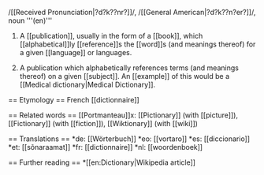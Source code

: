/[[Received Pronunciation|?d?k??nr?]]/, /[[General American|?d?k??n?er?]]/, noun '''(en)'''

1. A [[publication]], usually in the form of a [[book]], which [[alphabetical]]ly [[reference]]s the [[word]]s (and meanings thereof) for a given [[language]] or languages.

2. A publication which alphabetically references terms (and meanings thereof) on a given [[subject]]. An [[example]] of this would be a [[Medical dictionary|Medical Dictionary]].

== Etymology ==
French [[dictionnaire]]

== Related words ==
[[Portmanteau]]x: [[Pictionary]] (with [[picture]]), [[Fictionary]] (with [[fiction]]), [[Wiktionary]] (with [[wiki]])

== Translations ==
*de: [[Wörterbuch]]
*eo: [[vortaro]]
*es: [[diccionario]]
*et: [[sõnaraamat]]
*fr: [[dictionnaire]]
*nl: [[woordenboek]]

== Further reading ==
*[[en:Dictionary|Wikipedia article]]